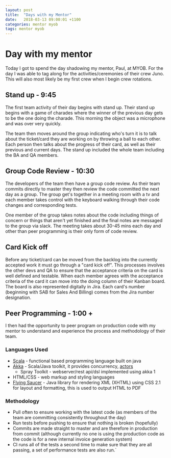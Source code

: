 ```yaml
---
layout: post
title:  "Days with my Mentor"
date:   2018-03-13 09:00:01 +1100
categories: mentor myob
tags: mentor myob
---
```


# Day with my mentor

Today I got to spend the day shadowing my mentor, Paul, at MYOB. For the day I was able to tag along for the activities/ceremonies of their crew Juno. This will also most likely be my first crew when I begin crew rotations.

## Stand up - 9:45
The first team activity of their day begins with stand up. Their stand up begins with a game of charades where the winner of the previous day gets to be the one doing the charade. This morning the object was a microphone and was over very quickly.

The team then moves around the group indicating who's turn it is to talk about the ticket/card they are working on by throwing a ball to each other. Each person then talks about the progress of their card, as well as their previous and current days. The stand up included the whole team including the BA and QA members.

## Group Code Review - 10:30
The developers of the team then have a group code review. As their team commits directly to master they then review the code committed the next day as a group. The group get's together in a meeting room with a tv and each member takes control with the keyboard walking through their code changes and corresponding tests.

One member of the group takes notes about the code including things of concern or things that aren't yet finished and the final notes are messaged to the group via slack. The meeting takes about 30-45 mins each day and other than peer programming is their only form of code review.

## Card Kick off
Before any ticket/card can be moved from the backlog into the currently accepted work it must go through a "card kick off". This processes involves the other devs and QA to ensure that the acceptance criteria on the card is well defined and testable. When each member agrees with the acceptance criteria of the card it can move into the doing column of their Kanban board. The board is also represented digitally in Jira. Each card's number (beginning with SAB for Sales And Billing) comes from the Jira number designation.

## Peer Programming - 1:00 +
I then had the opportunity to peer program on production code with my mentor to understand and experience the process and methodology of their team.

### Languages Used
* [Scala](https://www.scala-lang.org/) - functional based programming language built on java
* [Akka](https://akka.io/) - Scala/Java toolkit, it provides concurrency, [actors](https://en.wikipedia.org/wiki/Actor_model) 
    * Spray Toolkit - webserver/rest api/dsl implemented using akka 1
* HTML/CSS - web markup and styling languages
* [Flying Saucer](https://github.com/flyingsaucerproject/flyingsaucer) - Java library for rendering XML (XHTML) using CSS 2.1 for layout and formatting, this is used to output HTML to PDF  

### Methodology
* Pull often to ensure working with the latest code (as members of the team are committing consistently throughout the day)
* Run tests before pushing to ensure that nothing is broken (hopefully)
* Commits are made straight to master and are therefore in production from commit (although currently no one is using the production code as the code is for a new internal invoice generation system)
* CI runs all of the tests a second time to make sure that they are all passing, a set of performance tests are also run.`